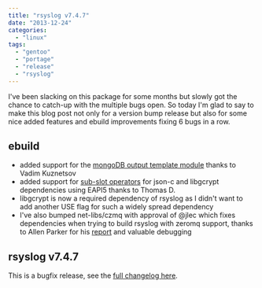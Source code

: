 ```yaml
---
title: "rsyslog v7.4.7"
date: "2013-12-24"
categories: 
  - "linux"
tags: 
  - "gentoo"
  - "portage"
  - "release"
  - "rsyslog"
---
```


I've been slacking on this package for some months but slowly got the chance to catch-up with the multiple bugs open. So today I'm glad to say to make this blog post not only for a version bump release but also for some nice added features and ebuild improvements fixing 6 bugs in a row.

## ebuild

- added support for the [mongoDB output template module](https://bugs.gentoo.org/show_bug.cgi?id=494268) thanks to Vadim Kuznetsov
- added support for [sub-slot operators](https://wiki.gentoo.org/wiki/Sub-slots_and_Slot-Operators) for json-c and libgcrypt dependencies using EAPI5 thanks to Thomas D.
- libgcrypt is now a required dependency of rsyslog as I didn't want to add another USE flag for such a widely spread dependency
- I've also bumped net-libs/czmq with approval of @jlec which fixes dependencies when trying to build rsyslog with zeromq support, thanks to Allen Parker for his [report](https://bugs.gentoo.org/show_bug.cgi?id=495198) and valuable debugging

## rsyslog v7.4.7

This is a bugfix release, see the [full changelog here](http://www.rsyslog.com/changelog-for-7-4-7-v7-stable/).
